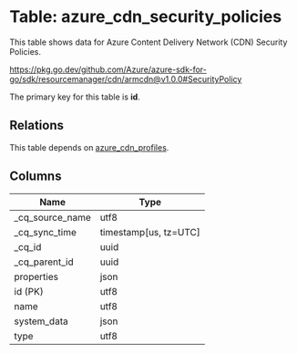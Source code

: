 # Table: azure_cdn_security_policies

This table shows data for Azure Content Delivery Network (CDN) Security Policies.

https://pkg.go.dev/github.com/Azure/azure-sdk-for-go/sdk/resourcemanager/cdn/armcdn@v1.0.0#SecurityPolicy

The primary key for this table is **id**.

## Relations

This table depends on [azure_cdn_profiles](azure_cdn_profiles).

## Columns

| Name          | Type          |
| ------------- | ------------- |
|_cq_source_name|utf8|
|_cq_sync_time|timestamp[us, tz=UTC]|
|_cq_id|uuid|
|_cq_parent_id|uuid|
|properties|json|
|id (PK)|utf8|
|name|utf8|
|system_data|json|
|type|utf8|